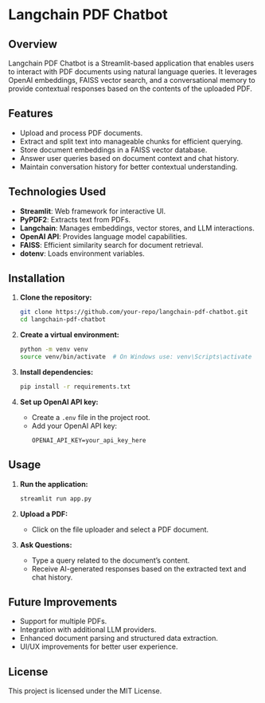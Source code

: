 # Langchain PDF Chatbot

## Overview
Langchain PDF Chatbot is a Streamlit-based application that enables users to interact with PDF documents using natural language queries. It leverages OpenAI embeddings, FAISS vector search, and a conversational memory to provide contextual responses based on the contents of the uploaded PDF.

## Features
- Upload and process PDF documents.
- Extract and split text into manageable chunks for efficient querying.
- Store document embeddings in a FAISS vector database.
- Answer user queries based on document context and chat history.
- Maintain conversation history for better contextual understanding.

## Technologies Used
- **Streamlit**: Web framework for interactive UI.
- **PyPDF2**: Extracts text from PDFs.
- **Langchain**: Manages embeddings, vector stores, and LLM interactions.
- **OpenAI API**: Provides language model capabilities.
- **FAISS**: Efficient similarity search for document retrieval.
- **dotenv**: Loads environment variables.

## Installation

1. **Clone the repository:**
   ```sh
   git clone https://github.com/your-repo/langchain-pdf-chatbot.git
   cd langchain-pdf-chatbot
   ```

2. **Create a virtual environment:**
   ```sh
   python -m venv venv
   source venv/bin/activate  # On Windows use: venv\Scripts\activate
   ```

3. **Install dependencies:**
   ```sh
   pip install -r requirements.txt
   ```

4. **Set up OpenAI API key:**
   - Create a `.env` file in the project root.
   - Add your OpenAI API key:
     ```
     OPENAI_API_KEY=your_api_key_here
     ```

## Usage

1. **Run the application:**
   ```sh
   streamlit run app.py
   ```

2. **Upload a PDF:**
   - Click on the file uploader and select a PDF document.

3. **Ask Questions:**
   - Type a query related to the document’s content.
   - Receive AI-generated responses based on the extracted text and chat history.

## Future Improvements
- Support for multiple PDFs.
- Integration with additional LLM providers.
- Enhanced document parsing and structured data extraction.
- UI/UX improvements for better user experience.

## License
This project is licensed under the MIT License.
